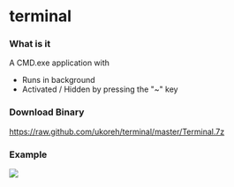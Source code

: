 terminal
========

### What is it
A CMD.exe application with
- Runs in background
- Activated / Hidden by pressing the "~" key

### Download Binary
https://raw.github.com/ukoreh/terminal/master/Terminal.7z

### Example
![](https://raw.github.com/ukoreh/terminal/master/screenshot.png) 

